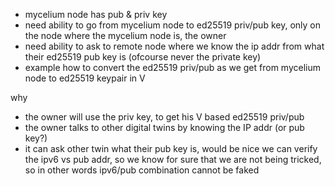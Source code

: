 

- mycelium node has pub & priv key
- need ability to go from mycelium node to ed25519 priv/pub key, only on the node where the mycelium node is, the owner
- need ability to ask to remote node where we know the ip addr from what their ed25519 pub key is (ofcourse never the private key)
- example how to convert the ed25519 priv/pub as we get from mycelium node to ed25519 keypair in V

why

- the owner will use the priv key, to get his V based ed25519 priv/pub 
- the owner talks to other digital twins by knowing the IP addr (or pub key?)
- it can ask other twin what their pub key is, would be nice we can verify the ipv6 vs pub addr, so we know for sure that we are not being tricked, so in other words ipv6/pub combination cannot be faked

